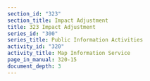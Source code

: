 ```yaml
---
section_id: "323"
section_title: Impact Adjustment
title: 323 Impact Adjustment
series_id: "300"
series_title: Public Information Activities
activity_id: "320"
activity_title: Map Information Service
page_in_manual: 320-15
document_depth: 3
---
```

